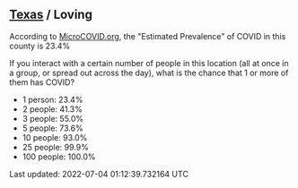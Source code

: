 
## [Texas](/united-states/texas) / Loving

According to [MicroCOVID.org](http://microcovid.org),
the "Estimated Prevalence" of COVID in this county is 23.4%

If you interact with a certain number of people in this location
(all at once in a group, or spread out across the day), what is the chance that
1 or more of them has COVID?

- 1 person: 23.4%
- 2 people: 41.3%
- 3 people: 55.0%
- 5 people: 73.6%
- 10 people: 93.0%
- 25 people: 99.9%
- 100 people: 100.0%

Last updated: 2022-07-04 01:12:39.732164 UTC
